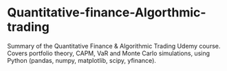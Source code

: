 # Quantitative-finance-Algorthmic-trading
Summary of the Quantitative Finance &amp; Algorithmic Trading Udemy course. Covers portfolio theory, CAPM, VaR and Monte Carlo simulations,  using Python (pandas, numpy, matplotlib, scipy, yfinance).
